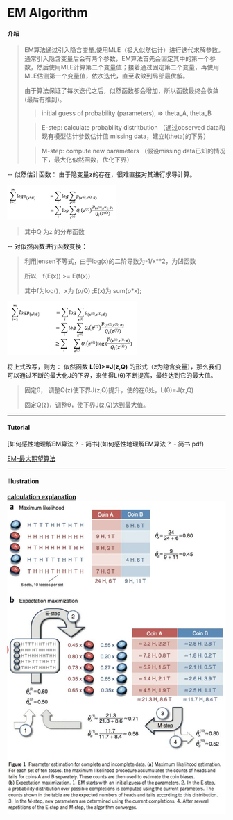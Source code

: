 # EM Algorithm

#### 介绍
> EM算法通过引入隐含变量,使用MLE（极大似然估计）进行迭代求解参数。通常引入隐含变量后会有两个参数，EM算法首先会固定其中的第一个参数，然后使用MLE计算第二个变量值；接着通过固定第二个变量，再使用MLE估测第一个变量值，依次迭代，直至收敛到局部最优解。
> 
> 由于算法保证了每次迭代之后，似然函数都会增加，所以函数最终会收敛(最后有推到)。
>
> > initial guess of probability (parameters), => theta_A, theta_B
> 
> > E-step: calculate probability distritbution  （通过observed data和现有模型估计参数估计值 missing data，建立l(theta)的下界）
> 
> > M-step: compute new parameters （假设missing data已知的情况下，最大化似然函数，优化下界）

--
似然估计函数：
由于隐变量**z**的存在，很难直接对其进行求导计算。

<img src="loglikelihood.png" style="width: 250px;"/>

> 其中Q 为z 的分布函数

--
对似然函数进行函数变换：

> 利用jensen不等式，由于log(x)的二阶导数为-1/x**2，为凹函数
> 
> 所以　f(E(x)) >= E(f(x))
> 
> 其中f为log()，x为 (p/Q) ;E(x)为 sum(p*x);

<img src="loglikelihood_推导.png" style="width: 300px;"/>

将上式改写，则为：
似然函数 **L(θ)>=J(z,Q)** 的形式（z为隐含变量），那么我们可以通过不断的最大化J的下界，来使得L(θ)不断提高，最终达到它的最大值。
> 固定θ， 调整Q(z)使下界J(z,Q)提升，使的在θ处，L(θ)=J(z,Q)
> 
> 固定Q(z)，调整θ，使下界J(z,Q)达到最大值。

---

#### Tutorial
[如何感性地理解EM算法？ - 简书](如何感性地理解EM算法？ - 简书.pdf)

[EM-最大期望算法](http://www.csuldw.com/2015/12/02/2015-12-02-EM-algorithms/)

---

#### Illustration
**[calculation explanation](https://math.stackexchange.com/questions/25111/how-does-expectation-maximization-work)**
![illustration](EM_explanation.jpg)
